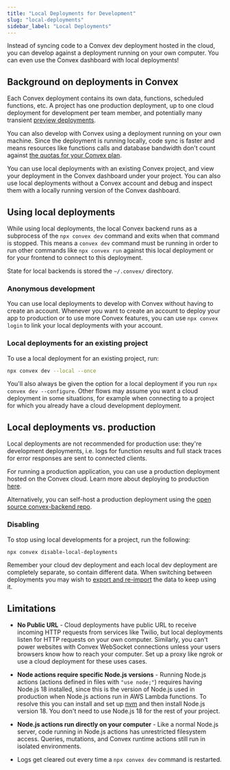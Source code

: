 ```yaml
---
title: "Local Deployments for Development"
slug: "local-deployments"
sidebar_label: "Local Deployments"
---
```


Instead of syncing code to a Convex dev deployment hosted in the cloud, you can
develop against a deployment running on your own computer. You can even use the
Convex dashboard with local deployments!

## Background on deployments in Convex

Each Convex deployment contains its own data, functions, scheduled functions,
etc. A project has one production deployment, up to one cloud deployment for
development per team member, and potentially many transient
[preview deployments](/docs/production/hosting/preview-deployments.mdx).

You can also develop with Convex using a deployment running on your own machine.
Since the deployment is running locally, code sync is faster and means resources
like functions calls and database bandwidth don't count against
[the quotas for your Convex plan](https://www.convex.dev/pricing).

You can use local deployments with an existing Convex project, and view your
deployment in the Convex dashboard under your project. You can also use local
deployments without a Convex account and debug and inspect them with a locally
running version of the Convex dashboard.

## Using local deployments

<BetaAdmonition feature="Local deployments" verb="are" />

While using local deployments, the local Convex backend runs as a subprocess of
the `npx convex dev` command and exits when that command is stopped. This means
a `convex dev` command must be running in order to run other commands like
`npx convex run` against this local deployment or for your frontend to connect
to this deployment.

State for local backends is stored the `~/.convex/` directory.

### Anonymous development

You can use local deployments to develop with Convex without having to create an
account. Whenever you want to create an account to deploy your app to production
or to use more Convex features, you can use `npx convex login` to link your
local deployments with your account.

### Local deployments for an existing project

To use a local deployment for an existing project, run:

```sh
npx convex dev --local --once
```

You'll also always be given the option for a local deployment if you run
`npx convex dev --configure`. Other flows may assume you want a cloud deployment
in some situations, for example when connecting to a project for which you
already have a cloud development deployment.

## Local deployments vs. production

Local deployments are not recommended for production use: they're development
deployments, i.e. logs for function results and full stack traces for error
responses are sent to connected clients.

For running a production application, you can use a production deployment hosted
on the Convex cloud. Learn more about deploying to production
[here](/docs/production.mdx).

Alternatively, you can self-host a production deployment using the
[open source convex-backend repo](https://github.com/get-convex/convex-backend).

### Disabling

To stop using local developments for a project, run the following:

```sh
npx convex disable-local-deployments
```

Remember your cloud dev deployment and each local dev deployment are completely
separate, so contain different data. When switching between deployments you may
wish to [export and re-import](/database/import-export/import-export.mdx) the
data to keep using it.

## Limitations

- **No Public URL** - Cloud deployments have public URL to receive incoming HTTP
  requests from services like Twilio, but local deployments listen for HTTP
  requests on your own computer. Similarly, you can't power websites with Convex
  WebSocket connections unless your users browsers know how to reach your
  computer. Set up a proxy like ngrok or use a cloud deployment for these uses
  cases.

- **Node actions require specific Node.js versions** - Running Node.js actions
  (actions defined in files with `"use node;"`) requires having Node.js 18
  installed, since this is the version of Node.js used in production when
  Node.js actions run in AWS Lambda functions. To resolve this you can install
  and set up [nvm](https://github.com/nvm-sh/nvm) and then install Node.js
  version 18. You don't need to use Node.js 18 for the rest of your project.

- **Node.js actions run directly on your computer** - Like a normal Node.js
  server, code running in Node.js actions has unrestricted filesystem access.
  Queries, mutations, and Convex runtime actions still run in isolated
  environments.

- Logs get cleared out every time a `npx convex dev` command is restarted.

